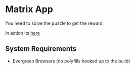 # Matrix App

You need to solve the puzzle to get the reward

In action its [here](https://matrix-1e715.firebaseapp.com/)



## System Requirements

- Evergreen Browsers (no polyfills hooked up to the build)
